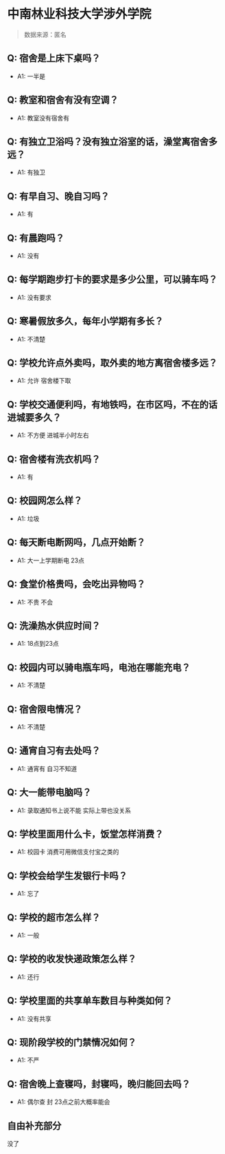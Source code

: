 # 中南林业科技大学涉外学院

> 数据来源：匿名

## Q: 宿舍是上床下桌吗？

- A1: 一半是

## Q: 教室和宿舍有没有空调？

- A1: 教室没有宿舍有

## Q: 有独立卫浴吗？没有独立浴室的话，澡堂离宿舍多远？

- A1: 有独卫

## Q: 有早自习、晚自习吗？

- A1: 有

## Q: 有晨跑吗？

- A1: 没有

## Q: 每学期跑步打卡的要求是多少公里，可以骑车吗？

- A1: 没有要求

## Q: 寒暑假放多久，每年小学期有多长？

- A1: 不清楚

## Q: 学校允许点外卖吗，取外卖的地方离宿舍楼多远？

- A1: 允许 宿舍楼下取

## Q: 学校交通便利吗，有地铁吗，在市区吗，不在的话进城要多久？

- A1: 不方便 进城半小时左右

## Q: 宿舍楼有洗衣机吗？

- A1: 有

## Q: 校园网怎么样？

- A1: 垃圾

## Q: 每天断电断网吗，几点开始断？

- A1: 大一上学期断电 23点

## Q: 食堂价格贵吗，会吃出异物吗？

- A1: 不贵 不会

## Q: 洗澡热水供应时间？

- A1: 18点到23点

## Q: 校园内可以骑电瓶车吗，电池在哪能充电？

- A1: 不清楚

## Q: 宿舍限电情况？

- A1: 不清楚

## Q: 通宵自习有去处吗？

- A1: 通宵有 自习不知道

## Q: 大一能带电脑吗？

- A1: 录取通知书上说不能 实际上带也没关系

## Q: 学校里面用什么卡，饭堂怎样消费？

- A1: 校园卡 消费可用微信支付宝之类的

## Q: 学校会给学生发银行卡吗？

- A1: 忘了

## Q: 学校的超市怎么样？

- A1: 一般

## Q: 学校的收发快递政策怎么样？

- A1: 还行

## Q: 学校里面的共享单车数目与种类如何？

- A1: 没有共享

## Q: 现阶段学校的门禁情况如何？

- A1: 不严

## Q: 宿舍晚上查寝吗，封寝吗，晚归能回去吗？

- A1: 偶尔查 封 23点之前大概率能会

## 自由补充部分

没了